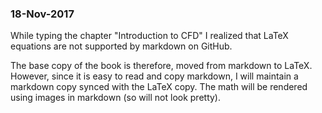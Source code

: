 ### 18-Nov-2017
While typing the chapter "Introduction to CFD" I realized that LaTeX equations
are not supported by markdown on GitHub.

The base copy of the book is therefore, moved from markdown to LaTeX.
However, since it is easy to read and copy markdown, I will maintain a 
markdown copy synced with the LaTeX copy. The math will be rendered using
images in markdown (so will not look pretty).


